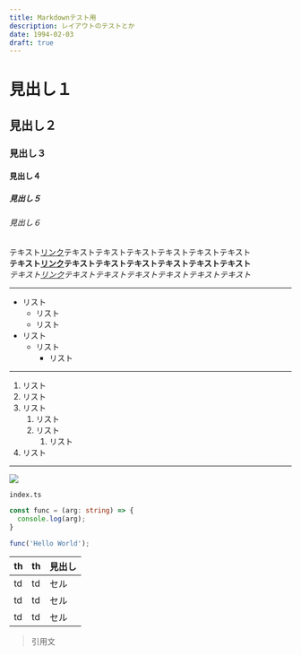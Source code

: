 ```yaml
---
title: Markdownテスト用
description: レイアウトのテストとか
date: 1994-02-03
draft: true
---
```


# 見出し１

## 見出し２

### 見出し３

#### 見出し４

##### 見出し５

###### 見出し６

テキスト[リンク](/)テキストテキストテキストテキストテキストテキスト  
**テキスト[リンク](/)テキストテキストテキストテキストテキストテキスト**  
*テキスト[リンク](/)テキストテキストテキストテキストテキストテキスト*

---

- リスト
  - リスト
  - リスト
- リスト
  - リスト
    - リスト

---

1. リスト
2. リスト
3. リスト
   1. リスト
   2. リスト
      1. リスト
4. リスト

---

![](/img/post/renewal/nuxt3-loading.jpg)

`index.ts`

```ts
const func = (arg: string) => {
  console.log(arg);
}

func('Hello World');
```

| th | th | 見出し |
|---|---|---|
| td | td | セル |
| td | td | セル |
| td | td | セル |

> 引用文
